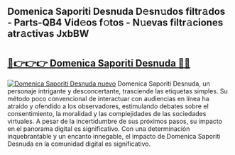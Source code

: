 ## Domenica Saporiti Desnuda D𝚎sn𝚞dos filtr𝚊dos - Parts-QB4 Vid𝚎os f𝚘tos - N𝚞evas filtr𝚊ciones atr𝚊ctivas JxbBW

# <h2><a href="http://mbcs3f7.tromn.icu/?c=Domenica+Saporiti+Desnuda">🔗👉👉👉 Domenica Saporiti Desnuda 🔗🔗</a></h2>

[![Domenica Saporiti Desnuda nuevo](https://i.imgur.com/pEAQMta.gif)](http://mbcs3f7.tromn.icu/?c=Domenica+Saporiti+Desnuda)
Domenica Saporiti Desnuda, un personaje intrigante y desconcertante, trasciende las etiquetas simples. Su método poco convencional de interactuar con audiencias en línea ha atraído y ofendido a los observadores, estimulando debates sobre el consentimiento, la moralidad y las complejidades de las sociedades virtuales. A pesar de la incertidumbre de sus próximos pasos, su impacto en el panorama digital es significativo. Con una determinación inquebrantable y un encanto innegable, el impacto de Domenica Saporiti Desnuda en la comunidad digital es significativo.
